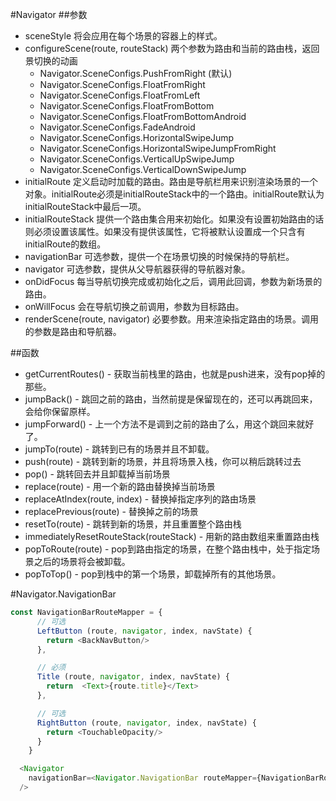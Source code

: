 #Navigator
##参数
* sceneStyle 将会应用在每个场景的容器上的样式。
* configureScene(route, routeStack) 两个参数为路由和当前的路由栈，返回景切换的动画
  * Navigator.SceneConfigs.PushFromRight (默认)
  * Navigator.SceneConfigs.FloatFromRight
  * Navigator.SceneConfigs.FloatFromLeft
  * Navigator.SceneConfigs.FloatFromBottom
  * Navigator.SceneConfigs.FloatFromBottomAndroid
  * Navigator.SceneConfigs.FadeAndroid
  * Navigator.SceneConfigs.HorizontalSwipeJump
  * Navigator.SceneConfigs.HorizontalSwipeJumpFromRight
  * Navigator.SceneConfigs.VerticalUpSwipeJump
  * Navigator.SceneConfigs.VerticalDownSwipeJump
* initialRoute 定义启动时加载的路由。路由是导航栏用来识别渲染场景的一个对象。initialRoute必须是initialRouteStack中的一个路由。initialRoute默认为initialRouteStack中最后一项。
* initialRouteStack 提供一个路由集合用来初始化。如果没有设置初始路由的话则必须设置该属性。如果没有提供该属性，它将被默认设置成一个只含有initialRoute的数组。
* navigationBar 可选参数，提供一个在场景切换的时候保持的导航栏。
* navigator 可选参数，提供从父导航器获得的导航器对象。
* onDidFocus 每当导航切换完成或初始化之后，调用此回调，参数为新场景的路由。
* onWillFocus 会在导航切换之前调用，参数为目标路由。
* renderScene(route, navigator) 必要参数。用来渲染指定路由的场景。调用的参数是路由和导航器。

##函数
* getCurrentRoutes() - 获取当前栈里的路由，也就是push进来，没有pop掉的那些。
* jumpBack() - 跳回之前的路由，当然前提是保留现在的，还可以再跳回来，会给你保留原样。
* jumpForward() - 上一个方法不是调到之前的路由了么，用这个跳回来就好了。
* jumpTo(route) - 跳转到已有的场景并且不卸载。
* push(route) - 跳转到新的场景，并且将场景入栈，你可以稍后跳转过去
* pop() - 跳转回去并且卸载掉当前场景
* replace(route) - 用一个新的路由替换掉当前场景
* replaceAtIndex(route, index) - 替换掉指定序列的路由场景
* replacePrevious(route) - 替换掉之前的场景
* resetTo(route) - 跳转到新的场景，并且重置整个路由栈
* immediatelyResetRouteStack(routeStack) - 用新的路由数组来重置路由栈
* popToRoute(route) - pop到路由指定的场景，在整个路由栈中，处于指定场景之后的场景将会被卸载。
* popToTop() - pop到栈中的第一个场景，卸载掉所有的其他场景。

#Navigator.NavigationBar
```javascript
const NavigationBarRouteMapper = {
      // 可选
      LeftButton (route, navigator, index, navState) {
        return <BackNavButton/>
      },

      // 必须
      Title (route, navigator, index, navState) {
        return  <Text>{route.title}</Text>
      },

      // 可选
      RightButton (route, navigator, index, navState) {
        return <TouchableOpacity/>
      }
    }

  <Navigator
    navigationBar=<Navigator.NavigationBar routeMapper={NavigationBarRouteMapper}
  />
```
